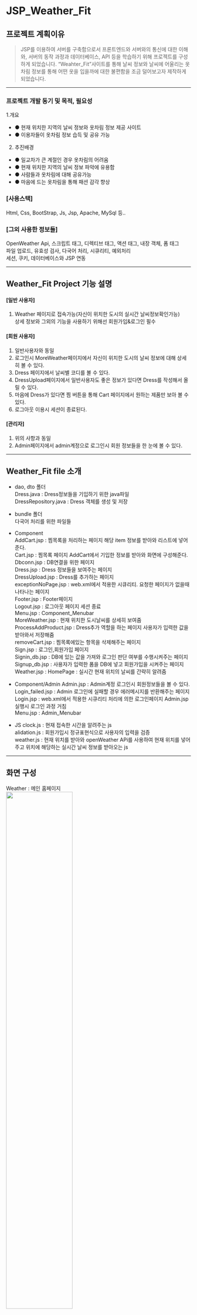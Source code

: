 # JSP_Weather_Fit

## 프로젝트 계획이유
> JSP를 이용하여 서버를 구축함으로서 프론트엔드와 서버와의 통신에 대한 이해와,
서버의 동작 과정과 데이터베이스, API 등을 학습하기 위해 프로젝트를 구성하게 되었습니다.
“Weahter_Fit”사이트를 통해 날씨 정보와 날씨에 어울리는 옷차림 정보를 통해 어떤 옷을 입을까에 대한 불편함을 조금 덜어보고자 제작하게 되었습니다.
---------------------------------------

### 프로젝트 개발 동기 및 목적, 필요성
1.개요
+ ● 현재 위치한 지역의 날씨 정보와 옷차림 정보 제공 사이트
+ ● 이용자들이 옷차림 정보 습득 및 공유 가능
2. 추진배경
+ ● 일교차가 큰 계절인 경우 옷차림의 어려움
+ ● 현재 위치한 지역의 날씨 정보 파악에 유용함
+ ● 사람들과 옷차림에 대해 공유가능
+ ● 마음에 드는 옷차림을 통해 패션 감각 향상

### [사용스택]

  Html, Css, BootStrap, Js, Jsp, Apache, MySql 등..
  
### [그외 사용한 정보들]
  OpenWeather Api, 스크립트 태그, 디렉티브 태그, 액션 태그, 내장 객체, 폼 태그<br/>
  파일 업로드, 유효성 검사, 다국어 처리, 시큐리티, 예외처리<br/>
  세션, 쿠키, 데이터베이스와 JSP 연동
  
 --------------------
 
 ## Weather_Fit Project 기능 설명

#### [일반 사용자]
1. Weather 페이지로 접속가능(자신이 위치한 도시의 실시간 날씨정보확인가능)<br/>
상세 정보와 그외의 기능을 사용하기 위해선 회원가입&로그인 필수 

#### [회원 사용자]
1. 일반사용자와 동일
2. 로그인시 MoreWeather페이지에서 자신이 위치한 도시의 날씨 정보에 대해 상세히 볼 수 있다.
3. Dress 페이지에서 날씨별 코디를 볼 수 있다.
4. DressUpload페이지에서 일반사용자도 좋은 정보가 있다면 Dress를 작성해서 올릴 수 있다.
5. 마음에 Dress가 있다면 찜 버튼을 통해 Cart 페이지에서 원하는 제품만 보아 볼 수 있다.
6. 로그아웃 이용시 세션이 종료된다.

#### [관리자]
1. 위의 사항과 동일
2. Admin페이지에서 admin계정으로 로그인시 회원 정보들을 한 눈에 볼 수 있다.

 --------------------
 
 ## Weather_Fit file 소개
 * dao, dto 폴더<br/>
 Dress.java : Dress정보들을 기입하기 위한 java파일 <br/>
 DressRepository.java : Dress 객체를 생성 및 저장 <br/>
 
 * bundle 폴더<br/>
   다국어 처리를 위한 파일들
  
 * Component<br/>
  AddCart.jsp :  찜목록을 처리하는 페이지 해당 item 정보를 받아와 리스트에 넣어준다.   <br/>
  Cart.jsp : 찜목록 페이지  AddCart에서 기입한 정보를 받아와 화면에 구성해준다.   <br/>
  Dbconn.jsp : DB연결을 위한 페이지 <br/>
  Dress.jsp :  Dress 정보들을 보여주는 페이지  <br/>
  DressUpload.jsp :  Dress를 추가하는 페이지  <br/>
  exceptionNoPage.jsp :  web.xml에서 적용한  시큐리티. 요청한 페이지가 없을때 나타나는 페이지 <br/>
  Footer.jsp :  Footer페이지  <br/>
  Logout.jsp :  로그아웃 페이지 세션 종료  <br/>
  Menu.jsp :  Component_Menubar  <br/>
  MoreWeather.jsp :  현재 위치한 도시날씨를 상세히 보여줌  <br/>
  ProcessAddProduct.jsp :  Dress추가 역할을 하는 페이지 사용자가 입력한 값을 받아와서 저장해줌  <br/>
  removeCart.jsp :  찜목록에있는 항목을 삭제해주는 페이지  <br/>
  Sign.jsp :  로그인,회원가입 페이지  <br/>
  Signin_db.jsp :  DB에 있는 값을 가져와 로그인 판단 여부를 수행시켜주는 페이지  <br/>
  Signup_db.jsp :  사용자가 입력한 폼을 DB에 넣고 회원가입을 시켜주는 페이지  <br/>
  Weather.jsp :  HomePage : 실시간 현재 위치의 날씨를 간략히 알려줌   <br/>
 
 * Component/Admin
  Admin.jsp :  Admin계정 로그인시 회원정보들을 볼 수 있다.  <br/>
  Login_failed.jsp :  Admin 로그인에 실패할 경우 에러메시지를 반환해주는 페이지  <br/>
  Login.jsp :  web.xml에서 적용한 시큐리티 처리에 의한 로그인페이지  Admin.jsp실행시 로그인 과정 거침  <br/>
  Menu.jsp : Admin_Menubar <br/>
  
 * JS
  clock.js : 현재 접속한 시간을 알려주는 js  <br/>
  alidation.js : 회원가입시 정규표현식으로 사용자의 입력을 검증 <br/>
  weather.js : 현재 위치를 받아와 openWeather APi를 사용하여 현재 위치를 넣어주고 위치에 해당하는 실시간 날씨 정보를 받아오는 js <br/>
  
 --------------------
 
 ## 화면 구성
 <div>
    <p>Weather : 메인 홈페이지</br>
    <img width="60%" height="60%" src="https://user-images.githubusercontent.com/52727782/100700933-fec65100-33e1-11eb-987b-57006f0905fa.PNG">
 </div>
 <div>
    <p>SignUp : 회원가입</br>
    <img width="60%" height="50%" src="https://user-images.githubusercontent.com/52727782/100701772-9f694080-33e3-11eb-8603-155b5552118a.PNG">
 </div> 
  <div>
    <p>SignIp : 로그인</br>
    <img width="60%" height="50%" src="https://user-images.githubusercontent.com/52727782/100701775-a09a6d80-33e3-11eb-9e10-357915e7db11.PNG">
 </div>
  <div>
    <p>MoreWeather : 날씨 상세보기</br>
    <img width="60%" height="60%" src="https://user-images.githubusercontent.com/52727782/100701175-6ed4d700-33e2-11eb-9d98-203adb48b709.PNG">
 </div>
 <div>
    <p>Dress : 코디 정보</br>
    <img width="60%" height="60%" src="https://user-images.githubusercontent.com/52727782/100701351-d2f79b00-33e2-11eb-9667-c5941858d3cf.PNG">
    <img width="60%" height="60%" src="https://user-images.githubusercontent.com/52727782/100701405-fcb0c200-33e2-11eb-8243-c43589b4e5cb.PNG">
 </div>
 <div>
    <p>Upload : 코디 정보 올리기</br>
    <img width="60%" height="60%" src="https://user-images.githubusercontent.com/52727782/100701589-4bf6f280-33e3-11eb-98e4-4afaae674ada.PNG">
 </div> 
 <div>
    <p> Cart : 찜 목록</br>
    <img width="60%" height="60%" src="https://user-images.githubusercontent.com/52727782/100701685-7a74cd80-33e3-11eb-9cf9-8335850bcb46.PNG">
 </div> 
 <div>
    <p> Admin_Login : Admin 로그인페이지</br>
    <img width="60%" height="60%" src="https://user-images.githubusercontent.com/52727782/100701841-c45db380-33e3-11eb-99fd-10ba1d1fabb6.PNG">
 </div> 
 <div>
    <p> Admin : Admin페이지</br>
    <img width="60%" height="60%" src="https://user-images.githubusercontent.com/52727782/100705388-74ceb600-33ea-11eb-840d-d7f6d91bd1b3.PNG">
 </div>  
 
